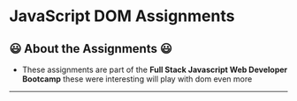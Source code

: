 # JavaScript DOM Assignments

## 😃 About the Assignments 😃

- These assignments are part of the **Full Stack Javascript Web Developer Bootcamp**  these were interesting will play with dom even more

---
